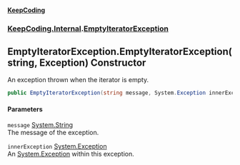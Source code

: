 #### [KeepCoding](index.md 'index')
### [KeepCoding.Internal](KeepCoding_Internal.md 'KeepCoding.Internal').[EmptyIteratorException](KeepCoding_Internal_EmptyIteratorException.md 'KeepCoding.Internal.EmptyIteratorException')
## EmptyIteratorException.EmptyIteratorException(string, Exception) Constructor
An exception thrown when the iterator is empty.  
```csharp
public EmptyIteratorException(string message, System.Exception innerException);
```
#### Parameters
<a name='KeepCoding_Internal_EmptyIteratorException_EmptyIteratorException(string_System_Exception)_message'></a>
`message` [System.String](https://docs.microsoft.com/en-us/dotnet/api/System.String 'System.String')  
The message of the exception.
  
<a name='KeepCoding_Internal_EmptyIteratorException_EmptyIteratorException(string_System_Exception)_innerException'></a>
`innerException` [System.Exception](https://docs.microsoft.com/en-us/dotnet/api/System.Exception 'System.Exception')  
An [System.Exception](https://docs.microsoft.com/en-us/dotnet/api/System.Exception 'System.Exception') within this exception.
  
